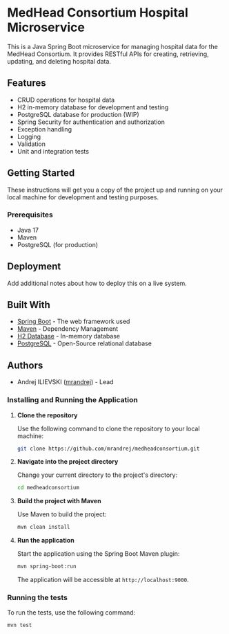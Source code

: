 # MedHead Consortium Hospital Microservice

This is a Java Spring Boot microservice for managing hospital data for the MedHead Consortium. It provides RESTful APIs for creating, retrieving, updating, and deleting hospital data.

## Features

- CRUD operations for hospital data
- H2 in-memory database for development and testing
- PostgreSQL database for production (WIP)
- Spring Security for authentication and authorization
- Exception handling
- Logging
- Validation
- Unit and integration tests

## Getting Started

These instructions will get you a copy of the project up and running on your local machine for development and testing purposes.

### Prerequisites

- Java 17
- Maven
- PostgreSQL (for production)

## Deployment

Add additional notes about how to deploy this on a live system.

## Built With

- [Spring Boot](https://spring.io/projects/spring-boot) - The web framework used
- [Maven](https://maven.apache.org/) - Dependency Management
- [H2 Database](https://www.h2database.com/) - In-memory database
- [PostgreSQL](https://www.postgresql.org/) - Open-Source relational database

## Authors

- Andrej ILIEVSKI ([mrandrej](https://github.com/mrandrej)) - Lead
### Installing and Running the Application

1. **Clone the repository**

   Use the following command to clone the repository to your local machine:

    ```bash
    git clone https://github.com/mrandrej/medheadconsortium.git
    ```

2. **Navigate into the project directory**

   Change your current directory to the project's directory:

    ```bash
    cd medheadconsortium
    ```

3. **Build the project with Maven**

   Use Maven to build the project:

    ```bash
    mvn clean install
    ```

4. **Run the application**

   Start the application using the Spring Boot Maven plugin:

    ```bash
    mvn spring-boot:run
    ```

   The application will be accessible at `http://localhost:9000`.

### Running the tests

To run the tests, use the following command:

```bash
mvn test
